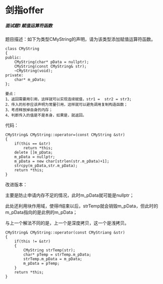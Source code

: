 # 剑指offer

##### 面试题1 赋值运算符函数

题目描述：如下为类型CMyString的声明，请为该类型添加赋值运算符函数。

```
class CMyString
{
public:
	CMyString(char* pData = nullptr);
	CMyString(const CMyString& str);
	~CMyString(void);
private:
	char* m_pData;
};
```

```
要点：
1、返回需要用引用，这样就可以实现连续赋值，str1 =  str2 = str3;
2、传入的形参应该声明为常量引用，这样就可以避免调用复制构造函数；
3、考虑释放掉自身的内存；
4、判断传入的值是不是本身，如果是，就返回。
```

代码：

```
CMyString& CMyString::operator=(const CMyString &str)
{
	if(this == &str)
		return *this;
	delete []m_pData;
	m_pData = nullptr;
    m_pData = new char[strlen(str.m_pData)+1];
    strcpy(m_pData,str.m_pData);
    return *this;
}
```

改进版本：

主要是防止申请内存不足的情况，此时m_pData就可能是nullptr；

此处还利用块作用域，使得if结束以后，strTemp就会销毁m_pData，但此时的m_pData指向的是此例的m_pData；

与上一个解法不同的是，上一个是深度拷贝，这一个是浅拷贝。

```
CMyString& CMyString::operator(const CMyStriang &str)
{
	if(this != &str)
	{
		CMyString strTemp(str);
		char* pTemp = strTemp.m_pData;
		strTemp.m_pData = m_pData;
		m_pData = pTemp;
	}
	return *this;
}
```



